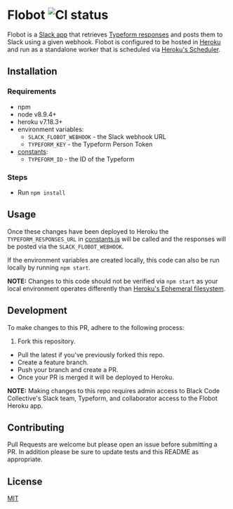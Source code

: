 # Flobot ![CI status](https://img.shields.io/badge/build-passing-brightgreen.svg)

Flobot is a [Slack app](https://get.slack.help/hc/en-us/articles/202035138-Add-an-app-to-your-workspace) that retrieves [Typeform responses](https://developer.typeform.com/responses/reference/retrieve-responses/) and posts them to Slack using a given webhook. Flobot is configured to be hosted in [Heroku](https://www.heroku.com/) and run as a standalone worker that is scheduled via [Heroku's Scheduler](https://devcenter.heroku.com/articles/scheduler).

## Installation

### Requirements
* npm
* node v8.9.4+
* heroku v7.18.3+
* environment variables:
    * `SLACK_FLOBOT_WEBHOOK` - the Slack webhook URL
    * `TYPEFORM_KEY` - the Typeform Person Token
* [constants](constants):
    * `TYPEFORM_ID` - the ID of the Typeform


### Steps
* Run `npm install`

## Usage
Once these changes have been deployed to Heroku the `TYPEFORM_RESPONSES_URL` in [constants.js](constants) will be called and the responses will be posted via the `SLACK_FLOBOT_WEBHOOK`.

If the environment variables are created locally, this code can also be run locally by running `npm start`.

**NOTE:** Changes to this code should not be verified via `npm start` as your local environment operates differently than [Heroku's Ephemeral filesystem](https://devcenter.heroku.com/articles/dynos#ephemeral-filesystem).

## Development
To make changes to this PR, adhere to the following process:

1. Fork this repository.
 * Pull the latest if you've previously forked this repo.
* Create a feature branch.
* Push your branch and create a PR.
 * Once your PR is merged it will be deployed to Heroku.

**NOTE:** Making changes to this repo requires admin access to Black Code Collective's Slack team, Typeform, and collaborator access to the Flobot Heroku app.

## Contributing
Pull Requests are welcome but please open an issue before submitting a PR. In addition please be sure to update tests and this README as appropriate.

## License
[MIT](https://choosealicense.com/licenses/mit/)

